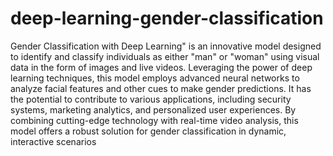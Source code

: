 # deep-learning-gender-classification
Gender Classification with Deep Learning" is an innovative model designed to identify and classify individuals as either "man" or "woman" using visual data in the form of images and live videos. Leveraging the power of deep learning techniques, this model employs advanced neural networks to analyze facial features and other cues to make gender predictions. It has the potential to contribute to various applications, including security systems, marketing analytics, and personalized user experiences. By combining cutting-edge technology with real-time video analysis, this model offers a robust solution for gender classification in dynamic, interactive scenarios


